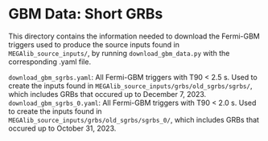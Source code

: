 # GBM Data: Short GRBs

This directory contains the information needed to download the Fermi-GBM triggers used to produce the source inputs found in `MEGAlib_source_inputs/`, by running `download_gbm_data.py` with the corresponding .yaml file.          

`download_gbm_sgrbs.yaml`: All Fermi-GBM triggers with T90 < 2.5 s. Used to create the inputs found in `MEGAlib_source_inputs/grbs/old_sgrbs/sgrbs/`, which includes GRBs that occured up to December 7, 2023.           
`download_gbm_sgrbs_0.yaml`: All Fermi-GBM triggers with T90 < 2.0 s. Used to create the inputs found in `MEGAlib_source_inputs/grbs/old_sgrbs/sgrbs_0/`, which includes GRBs that occured up to October 31, 2023.          
